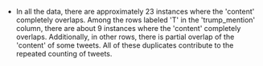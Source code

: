 * In all the data, there are approximately 23 instances where the 'content' completely overlaps. Among the rows labeled 'T' in the 'trump_mention' column, there are about 9 instances where the 'content' completely overlaps. Additionally, in other rows, there is partial overlap of the 'content' of some tweets. All of these duplicates contribute to the repeated counting of tweets.